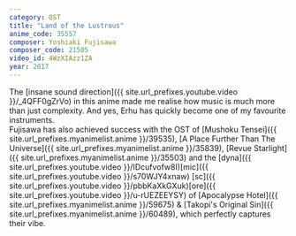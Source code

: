 ```yaml
---
category: OST
title: "Land of the Lustrous"
anime_code: 35557
composer: Yoshiaki Fujisawa
composer_code: 21505
video_id: 4WzXIAzz1ZA
year: 2017
---
```

The [insane sound direction]({{ site.url_prefixes.youtube.video }}/_4QFF0gZrVo) in this anime made me realise how music is much more than just complexity. And yes, Erhu has quickly become one of my favourite instruments.\
Fujisawa has also achieved success with the OST of [Mushoku Tensei]({{ site.url_prefixes.myanimelist.anime }}/39535), [A Place Further Than The Universe]({{ site.url_prefixes.myanimelist.anime }}/35839), [Revue Starlight]({{ site.url_prefixes.myanimelist.anime }}/35503) and the [dyna]({{ site.url_prefixes.youtube.video }}/IDcufvofw8I)[mic]({{ site.url_prefixes.youtube.video }}/s70WJY4xnaw) [sc]({{ site.url_prefixes.youtube.video }}/pbbKaXkGXuk)[ore]({{ site.url_prefixes.youtube.video }}/u-rUEZEEYSY) of [Apocalypse Hotel]({{ site.url_prefixes.myanimelist.anime }}/59675) & [Takopi's Original Sin]({{ site.url_prefixes.myanimelist.anime }}/60489), which perfectly captures their vibe.